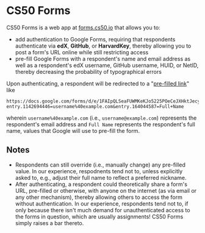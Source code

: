 # CS50 Forms

CS50 Forms is a web app at [forms.cs50.io](https://forms.cs50.io/) that allows you to:

* add authentication to Google Forms, requiring that respondents authenticate via **edX**, **GitHub**, or **HarvardKey**, thereby allowing you to post a form's URL online while still restricting access
* pre-fill Google Forms with a respondent's name and email address as well as a respondent's edX username, GitHub username, HUID, or NetID, thereby decreasing the probability of typographical errors

Upon authenticating, a respondent will be redirected to a "[pre-filled link](https://support.google.com/docs/answer/2839588?hl=en)" like

```text
https://docs.google.com/forms/d/e/1FAIpQLSeaFUWMKeKJo5225POeCeJXHktJecyStal_sn6nYEb0rOEgYw/viewform?entry.1142694446=username%40example.com&entry.164044587=Full+Name
```

wherein `username%40example.com` (i.e., `username@example.com`) represents the respondent's email address and `Full Name` represents the respondent's full name, values that Google will use to pre-fill the form.

## Notes

* Respondents can still override (i.e., manually change) any pre-filled value. In our experience, respodnents tend not to, unless explicitly asked to, e.g., adjust their full name to reflect a preferred nickname.
* After authenticating, a respondent could theoretically share a form's URL, pre-filled or otherwise, with anyone on the internet (as via email or any other mechanism), thereby allowing others to access the form without authentication. In our experience, respondents tend not to, if only because there isn't much demand for unauthenticated access to the forms in question, which are usually assignments! CS50 Forms simply raises a bar thereto.
